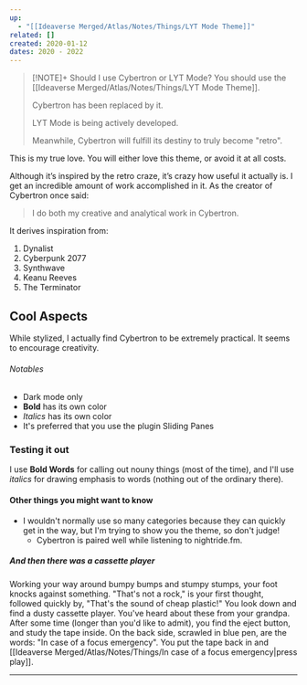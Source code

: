 ```yaml
---
up:
  - "[[Ideaverse Merged/Atlas/Notes/Things/LYT Mode Theme]]"
related: []
created: 2020-01-12
dates: 2020 - 2022
---
```


> [!NOTE]+ Should I use Cybertron or LYT Mode?
> You should use the [[Ideaverse Merged/Atlas/Notes/Things/LYT Mode Theme]]. 
> 
> Cybertron has been replaced by it.
> 
> LYT Mode is being actively developed. 
> 
> Meanwhile, Cybertron will fulfill its destiny to truly become "retro".

This is my true love. You will either love this theme, or avoid it at all costs.

Although it’s inspired by the retro craze, it’s crazy how useful it actually is. I get an incredible amount of work accomplished in it. As the creator of Cybertron once said:

> I do both my creative and analytical work in Cybertron.

It derives inspiration from:
1. Dynalist
2. Cyberpunk 2077
3. Synthwave
4. Keanu Reeves
5. The Terminator

## Cool Aspects
While stylized, I actually find Cybertron to be extremely practical. It seems to encourage creativity. 

###### Notables
- Dark mode only
- **Bold** has its own color
- *Italics* has its own color
- It's preferred that you use the plugin Sliding Panes

### Testing it out
I use **Bold Words** for calling out nouny things (most of the time), and I'll use *italics* for drawing emphasis to words (nothing out of the ordinary there). 

#### Other things you might want to know
- I wouldn't normally use so many categories because they can quickly get in the way, but I'm trying to show you the theme, so don't judge!
	- Cybertron is paired well while listening to nightride.fm. 


##### And then there was a cassette player
Working your way around bumpy bumps and stumpy stumps, your foot knocks against something. "That's not a rock," is your first thought, followed quickly by, "That's the sound of cheap plastic!" You look down and find a dusty cassette player. You've heard about these from your grandpa. After some time (longer than you'd like to admit), you find the eject button, and study the tape inside. On the back side, scrawled in blue pen, are the words: "In case of a focus emergency". You put the tape back in and [[Ideaverse Merged/Atlas/Notes/Things/In case of a focus emergency|press play]].

---
